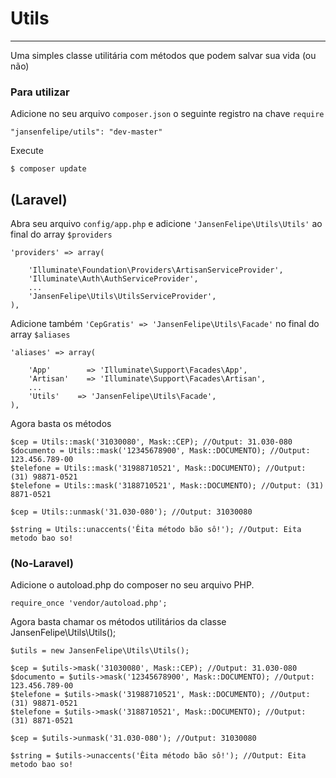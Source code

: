 # Utils

----------------------
Uma simples classe utilitária com métodos que podem salvar sua vida (ou não)

### Para utilizar

Adicione no seu arquivo `composer.json` o seguinte registro na chave `require`

    "jansenfelipe/utils": "dev-master"

Execute

    $ composer update

## (Laravel)

Abra seu arquivo `config/app.php` e adicione `'JansenFelipe\Utils\Utils'` ao final do array `$providers`

    'providers' => array(

        'Illuminate\Foundation\Providers\ArtisanServiceProvider',
        'Illuminate\Auth\AuthServiceProvider',
        ...
        'JansenFelipe\Utils\UtilsServiceProvider',
    ),

Adicione também `'CepGratis' => 'JansenFelipe\Utils\Facade'` no final do array `$aliases`

    'aliases' => array(

        'App'        => 'Illuminate\Support\Facades\App',
        'Artisan'    => 'Illuminate\Support\Facades\Artisan',
        ...
        'Utils'    => 'JansenFelipe\Utils\Facade',
    ),

Agora basta os métodos

    $cep = Utils::mask('31030080', Mask::CEP); //Output: 31.030-080
    $documento = Utils::mask('12345678900', Mask::DOCUMENTO); //Output: 123.456.789-00
    $telefone = Utils::mask('31988710521', Mask::DOCUMENTO); //Output: (31) 98871-0521
    $telefone = Utils::mask('3188710521', Mask::DOCUMENTO); //Output: (31) 8871-0521
    
    $cep = Utils::unmask('31.030-080'); //Output: 31030080

    $string = Utils::unaccents('Êita método bão sô!'); //Output: Eita metodo bao so!

### (No-Laravel)

Adicione o autoload.php do composer no seu arquivo PHP.

    require_once 'vendor/autoload.php';  

Agora basta chamar os métodos utilitários da classe JansenFelipe\Utils\Utils();

    $utils = new JansenFelipe\Utils\Utils();

    $cep = $utils->mask('31030080', Mask::CEP); //Output: 31.030-080
    $documento = $utils->mask('12345678900', Mask::DOCUMENTO); //Output: 123.456.789-00
    $telefone = $utils->mask('31988710521', Mask::DOCUMENTO); //Output: (31) 98871-0521
    $telefone = $utils->mask('3188710521', Mask::DOCUMENTO); //Output: (31) 8871-0521
    
    $cep = $utils->unmask('31.030-080'); //Output: 31030080

    $string = $utils->unaccents('Êita método bão sô!'); //Output: Eita metodo bao so!